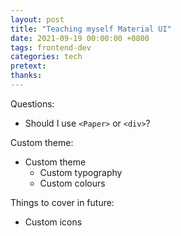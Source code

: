 ```yaml
---
layout: post
title: "Teaching myself Material UI"
date: 2021-09-19 00:00:00 +0800
tags: frontend-dev
categories: tech
pretext:
thanks:
---
```


Questions:

- Should I use `<Paper>` or `<div>`?

Custom theme:

- Custom theme
  - Custom typography
  - Custom colours

Things to cover in future:

- Custom icons

